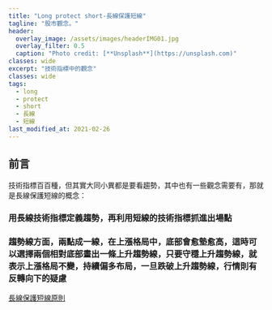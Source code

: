 ```yaml
---
title: "Long protect short-長線保護短線"
tagline: "股市觀念。"
header:
  overlay_image: /assets/images/headerIMG01.jpg
  overlay_filter: 0.5
  caption: "Photo credit: [**Unsplash**](https://unsplash.com)"
classes: wide
excerpt: "技術指標中的觀念"
classes: wide
tags:
  - long 
  - protect
  - short
  - 長線
  - 短線
last_modified_at: 2021-02-26
---
```

## 前言
技術指標百百種，但其實大同小異都是要看趨勢，其中也有一些觀念需要有，那就是長線保護短線的概念：

### 用長線技術指標定義趨勢，再利用短線的技術指標抓進出場點

### 趨勢線方面，兩點成一線，在上漲格局中，底部會愈墊愈高，這時可以選擇兩個相對底部畫出一條上升趨勢線，只要守穩上升趨勢線，就表示上漲格局不變，持續偏多布局，一旦跌破上升趨勢線，行情則有反轉向下的疑慮




[長線保護短線原則](http://m.udn.com/xhtml/HistoryArt?articleid=4414391)  
<!--stackedit_data:
eyJoaXN0b3J5IjpbLTExODkzMzQ2NjZdfQ==
-->